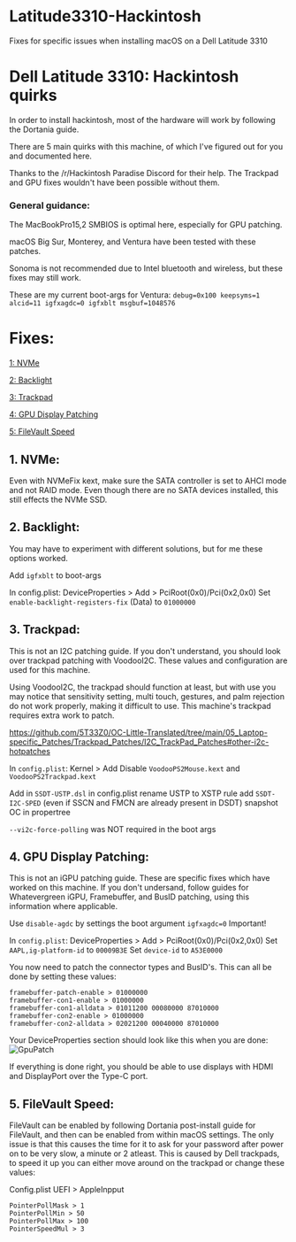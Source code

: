 # Latitude3310-Hackintosh
Fixes for specific issues when installing macOS on a Dell Latitude 3310

# Dell Latitude 3310: Hackintosh quirks

In order to install hackintosh, most of the hardware will work by 
following the Dortania guide.

There are 5 main quirks with this machine, of which I've figured out for 
you and documented here.

Thanks to the /r/Hackintosh Paradise Discord for their help. The Trackpad 
and GPU fixes wouldn't have been
possible without them.

### General guidance:

The MacBookPro15,2 SMBIOS is optimal here, especially for GPU patching.

macOS Big Sur, Monterey, and Ventura have been tested with these patches. 

Sonoma is not recommended due to Intel bluetooth and wireless, but these fixes may
still work.

These are my current boot-args for Ventura:
``debug=0x100 keepsyms=1 alcid=11
 igfxagdc=0 igfxblt msgbuf=1048576
``

# Fixes:

 [1: NVMe](https://github.com/silvercreeper356/Latitude3310-Hackintosh#1-nvme)
 
 [2: Backlight](https://github.com/silvercreeper356/Latitude3310-Hackintosh#2-backlight)
 
 [3: Trackpad](https://github.com/silvercreeper356/Latitude3310-Hackintosh#3-trackpad)
 
 [4: GPU Display Patching](https://github.com/silvercreeper356/Latitude3310-Hackintosh#4-gpu-display-patching)
 
 [5: FileVault Speed](https://github.com/silvercreeper356/Latitude3310-Hackintosh#5-filevault-speed)

## 1. NVMe:
Even with NVMeFix kext, make sure the SATA controller is set to AHCI mode 
and not RAID mode. Even though there
are no SATA devices installed, this still effects the NVMe SSD.

## 2. Backlight:
You may have to experiment with different solutions, but for me these 
options worked.

Add `igfxblt` to boot-args

In config.plist:
DeviceProperties > Add > PciRoot(0x0)/Pci(0x2,0x0)
Set `enable-backlight-registers-fix` (Data) to `01000000`

## 3. Trackpad:
This is not an I2C patching guide. If you don't understand, you should 
look over trackpad patching with VoodooI2C. These values and
configuration are used for this machine.

Using VoodooI2C, the trackpad should function at least, but with use you 
may notice that sensitivity setting,
multi touch, gestures, and palm rejection do not work properly, making it 
difficult to use. This machine's
trackpad requires extra work to patch.

https://github.com/5T33Z0/OC-Little-Translated/tree/main/05_Laptop-specific_Patches/Trackpad_Patches/I2C_TrackPad_Patches#other-i2c-hotpatches

In `config.plist`:
Kernel > Add
Disable `VoodooPS2Mouse.kext` and `VoodooPS2Trackpad.kext`

Add in `SSDT-USTP.dsl`
in config.plist rename USTP to XSTP rule
add `SSDT-I2C-SPED` (even if SSCN and FMCN are already present in DSDT)
snapshot OC in propertree

`--vi2c-force-polling` was NOT required in the boot args

## 4. GPU Display Patching:
This is not an iGPU patching guide. These are specific fixes which have 
worked on this machine.
If you don't undersand, follow guides for Whatevergreen iGPU, Framebuffer, 
and BusID patching, using this information where applicable.


Use `disable-agdc` by settings the boot argument `igfxagdc=0`
Important!

In `config.plist`:
DeviceProperties > Add > PciRoot(0x0)/Pci(0x2,0x0)
Set `AAPL,ig-platform-id` to `00009B3E`
Set `device-id` to `A53E0000`

You now need to patch the connector types and BusID's. This can all be 
done by setting these values:
```
framebuffer-patch-enable > 01000000
framebuffer-con1-enable > 01000000
framebuffer-con1-alldata > 01011200 00080000 87010000
framebuffer-con2-enable > 01000000
framebuffer-con2-alldata > 02021200 00040000 87010000
```

Your DeviceProperties section should look like this when you are done:
![GpuPatch](https://github.com/silvercreeper356/Latitude3310-Hackintosh/assets/76752846/62a41fd8-1b5d-4093-9514-49d53c081016)


If everything is done right, you should be able to use displays with HDMI and DisplayPort over the Type-C port.


## 5. FileVault Speed:
FileVault can be enabled by following Dortania post-install guide for 
FileVault, and then can be enabled from within
macOS settings. The only issue is that this causes the time for it to ask 
for your password after power on
to be very slow, a minute or 2 atleast.
This is caused by Dell trackpads, to speed it up you can either move 
around on the trackpad or change these values:

Config.plist UEFI > AppleInpput
```
PointerPollMask > 1
PointerPollMin > 50
PointerPollMax > 100
PointerSpeedMul > 3
```

